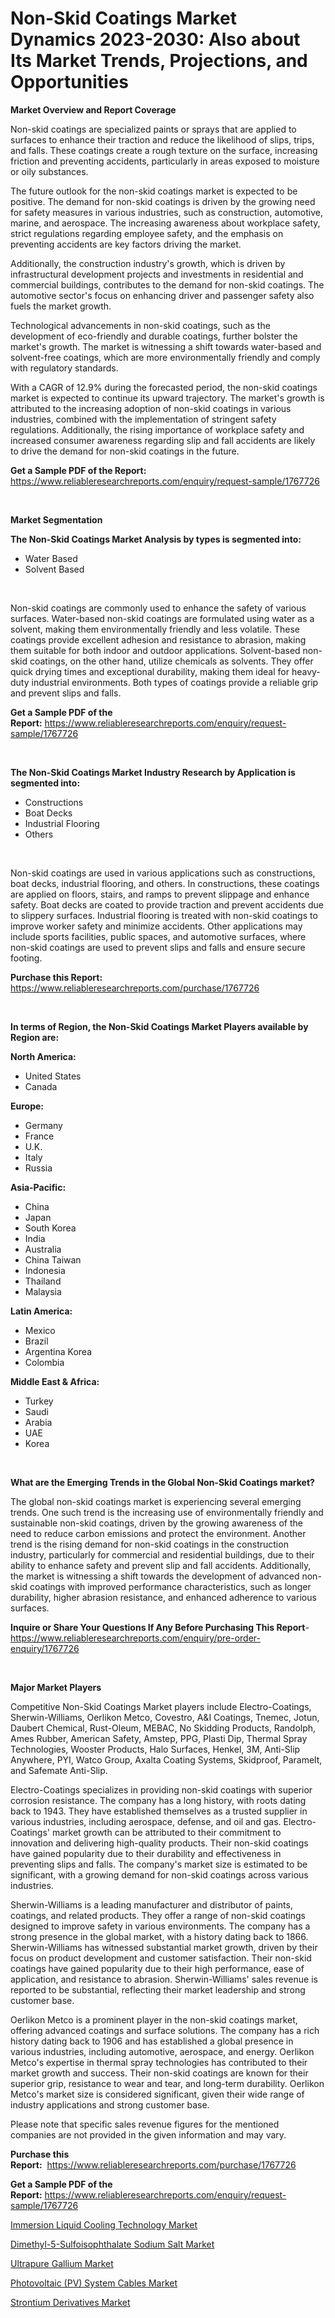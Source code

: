 <p><h1>Non-Skid Coatings Market Dynamics 2023-2030: Also about Its Market Trends, Projections, and Opportunities</h1></p><p><strong>Market Overview and Report Coverage</strong></p>
<p><p>Non-skid coatings are specialized paints or sprays that are applied to surfaces to enhance their traction and reduce the likelihood of slips, trips, and falls. These coatings create a rough texture on the surface, increasing friction and preventing accidents, particularly in areas exposed to moisture or oily substances.</p><p>The future outlook for the non-skid coatings market is expected to be positive. The demand for non-skid coatings is driven by the growing need for safety measures in various industries, such as construction, automotive, marine, and aerospace. The increasing awareness about workplace safety, strict regulations regarding employee safety, and the emphasis on preventing accidents are key factors driving the market.</p><p>Additionally, the construction industry's growth, which is driven by infrastructural development projects and investments in residential and commercial buildings, contributes to the demand for non-skid coatings. The automotive sector's focus on enhancing driver and passenger safety also fuels the market growth.</p><p>Technological advancements in non-skid coatings, such as the development of eco-friendly and durable coatings, further bolster the market's growth. The market is witnessing a shift towards water-based and solvent-free coatings, which are more environmentally friendly and comply with regulatory standards.</p><p>With a CAGR of 12.9% during the forecasted period, the non-skid coatings market is expected to continue its upward trajectory. The market's growth is attributed to the increasing adoption of non-skid coatings in various industries, combined with the implementation of stringent safety regulations. Additionally, the rising importance of workplace safety and increased consumer awareness regarding slip and fall accidents are likely to drive the demand for non-skid coatings in the future.</p></p>
<p><strong>Get a Sample PDF of the Report:</strong> <a href="https://www.reliableresearchreports.com/enquiry/request-sample/1767726">https://www.reliableresearchreports.com/enquiry/request-sample/1767726</a></p>
<p>&nbsp;</p>
<p><strong>Market Segmentation</strong></p>
<p><strong>The Non-Skid Coatings Market Analysis by types is segmented into:</strong></p>
<p><ul><li>Water Based</li><li>Solvent Based</li></ul></p>
<p>&nbsp;</p>
<p><p>Non-skid coatings are commonly used to enhance the safety of various surfaces. Water-based non-skid coatings are formulated using water as a solvent, making them environmentally friendly and less volatile. These coatings provide excellent adhesion and resistance to abrasion, making them suitable for both indoor and outdoor applications. Solvent-based non-skid coatings, on the other hand, utilize chemicals as solvents. They offer quick drying times and exceptional durability, making them ideal for heavy-duty industrial environments. Both types of coatings provide a reliable grip and prevent slips and falls.</p></p>
<p><strong>Get a Sample PDF of the Report:</strong>&nbsp;<a href="https://www.reliableresearchreports.com/enquiry/request-sample/1767726">https://www.reliableresearchreports.com/enquiry/request-sample/1767726</a></p>
<p>&nbsp;</p>
<p><strong>The Non-Skid Coatings Market Industry Research by Application is segmented into:</strong></p>
<p><ul><li>Constructions</li><li>Boat Decks</li><li>Industrial Flooring</li><li>Others</li></ul></p>
<p>&nbsp;</p>
<p><p>Non-skid coatings are used in various applications such as constructions, boat decks, industrial flooring, and others. In constructions, these coatings are applied on floors, stairs, and ramps to prevent slippage and enhance safety. Boat decks are coated to provide traction and prevent accidents due to slippery surfaces. Industrial flooring is treated with non-skid coatings to improve worker safety and minimize accidents. Other applications may include sports facilities, public spaces, and automotive surfaces, where non-skid coatings are used to prevent slips and falls and ensure secure footing.</p></p>
<p><strong>Purchase this Report:</strong>&nbsp; <a href="https://www.reliableresearchreports.com/purchase/1767726">https://www.reliableresearchreports.com/purchase/1767726</a></p>
<p>&nbsp;</p>
<p><strong>In terms of Region, the Non-Skid Coatings Market Players available by Region are:</strong></p>
<p>
    <p> <strong> North America: </strong>
        <ul>
            <li>United States</li>
            <li>Canada</li>
        </ul>
        </p> 
    <p> <strong> Europe: </strong>
        <ul>
            <li>Germany</li>
            <li>France</li>
            <li>U.K.</li>
            <li>Italy</li>
            <li>Russia</li>
        </ul>
        </p> 
    <p> <strong> Asia-Pacific: </strong>
        <ul>
            <li>China</li>
            <li>Japan</li>
            <li>South Korea</li>
            <li>India</li>
            <li>Australia</li>
            <li>China Taiwan</li>
            <li>Indonesia</li>
            <li>Thailand</li>
            <li>Malaysia</li>
        </ul>
        </p> 
    <p> <strong> Latin America: </strong>
        <ul>
            <li>Mexico</li>
            <li>Brazil</li>
            <li>Argentina Korea</li>
            <li>Colombia</li>
        </ul>
        </p> 
    <p> <strong> Middle East & Africa: </strong>
        <ul>
            <li>Turkey</li>
            <li>Saudi</li>
            <li>Arabia</li>
            <li>UAE</li>
            <li>Korea</li>
        </ul>
    </p>
    </p>
<p>&nbsp;</p>
<p><strong>What are the Emerging Trends in the Global Non-Skid Coatings market?</strong></p>
<p><p>The global non-skid coatings market is experiencing several emerging trends. One such trend is the increasing use of environmentally friendly and sustainable non-skid coatings, driven by the growing awareness of the need to reduce carbon emissions and protect the environment. Another trend is the rising demand for non-skid coatings in the construction industry, particularly for commercial and residential buildings, due to their ability to enhance safety and prevent slip and fall accidents. Additionally, the market is witnessing a shift towards the development of advanced non-skid coatings with improved performance characteristics, such as longer durability, higher abrasion resistance, and enhanced adherence to various surfaces.</p></p>
<p><strong>Inquire or Share Your Questions If Any Before Purchasing This Report</strong>- <a href="https://www.reliableresearchreports.com/enquiry/pre-order-enquiry/1767726">https://www.reliableresearchreports.com/enquiry/pre-order-enquiry/1767726</a></p>
<p>&nbsp;</p>
<p><strong>Major Market Players</strong></p>
<p><p>Competitive Non-Skid Coatings Market players include Electro-Coatings, Sherwin-Williams, Oerlikon Metco, Covestro, A&I Coatings, Tnemec, Jotun, Daubert Chemical, Rust-Oleum, MEBAC, No Skidding Products, Randolph, Ames Rubber, American Safety, Amstep, PPG, Plasti Dip, Thermal Spray Technologies, Wooster Products, Halo Surfaces, Henkel, 3M, Anti-Slip Anywhere, PYI, Watco Group, Axalta Coating Systems, Skidproof, Paramelt, and Safemate Anti-Slip.</p><p>Electro-Coatings specializes in providing non-skid coatings with superior corrosion resistance. The company has a long history, with roots dating back to 1943. They have established themselves as a trusted supplier in various industries, including aerospace, defense, and oil and gas. Electro-Coatings' market growth can be attributed to their commitment to innovation and delivering high-quality products. Their non-skid coatings have gained popularity due to their durability and effectiveness in preventing slips and falls. The company's market size is estimated to be significant, with a growing demand for non-skid coatings across various industries.</p><p>Sherwin-Williams is a leading manufacturer and distributor of paints, coatings, and related products. They offer a range of non-skid coatings designed to improve safety in various environments. The company has a strong presence in the global market, with a history dating back to 1866. Sherwin-Williams has witnessed substantial market growth, driven by their focus on product development and customer satisfaction. Their non-skid coatings have gained popularity due to their high performance, ease of application, and resistance to abrasion. Sherwin-Williams' sales revenue is reported to be substantial, reflecting their market leadership and strong customer base.</p><p>Oerlikon Metco is a prominent player in the non-skid coatings market, offering advanced coatings and surface solutions. The company has a rich history dating back to 1906 and has established a global presence in various industries, including automotive, aerospace, and energy. Oerlikon Metco's expertise in thermal spray technologies has contributed to their market growth and success. Their non-skid coatings are known for their superior grip, resistance to wear and tear, and long-term durability. Oerlikon Metco's market size is considered significant, given their wide range of industry applications and strong customer base.</p><p>Please note that specific sales revenue figures for the mentioned companies are not provided in the given information and may vary.</p></p>
<p><strong>Purchase this Report:</strong>&nbsp;&nbsp;<a href="https://www.reliableresearchreports.com/purchase/1767726">https://www.reliableresearchreports.com/purchase/1767726</a></p>
<p></p>
<p><strong>Get a Sample PDF of the Report:</strong>&nbsp;<a href="https://www.reliableresearchreports.com/enquiry/request-sample/1767726">https://www.reliableresearchreports.com/enquiry/request-sample/1767726</a></p>
<p><p><a href="https://github.com/aashishrp/Market-Research-Report-List-1/blob/main/immersion-liquid-cooling-technology-market.md">Immersion Liquid Cooling Technology Market</a></p><p><a href="https://github.com/rahu1505/Market-Research-Report-List-1/blob/main/dimethyl-5-sulfoisophthalate-sodium-salt-market.md">Dimethyl-5-Sulfoisophthalate Sodium Salt Market</a></p><p><a href="https://github.com/rahu1502/Market-Research-Report-List-1/blob/main/ultrapure-gallium-market.md">Ultrapure Gallium Market</a></p><p><a href="https://github.com/rahu1501/Market-Research-Report-List-1/blob/main/photovoltaic-pv-system-cables-market.md">Photovoltaic (PV) System Cables Market</a></p><p><a href="https://github.com/rahu1506/Market-Research-Report-List-1/blob/main/strontium-derivatives-market.md">Strontium Derivatives Market</a></p></p>